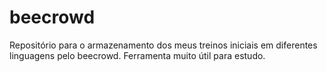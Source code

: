 # beecrowd
Repositório para o armazenamento dos meus treinos iniciais em diferentes linguagens pelo beecrowd. Ferramenta muito útil para estudo.

